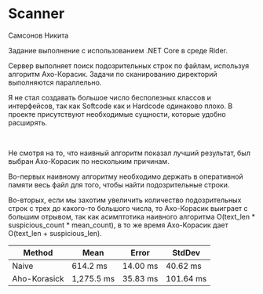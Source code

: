 # Scanner

Самсонов Никита

Задание выполнение с использованием .NET Core в среде Rider.

Сервер выполняет поиск подозрительных строк по файлам, используя алгоритм Ахо-Корасик. 
Задачи по сканированию директорий выполняются параллельно.

Я не стал создавать большое число бесполезных классов и интерфейсов, так как Softcode как и Hardcode одинаково плохо. В проекте присутствуют необходимые сущности, которые удобно расширять.

<br>

Не смотря на то, что наивный алгоритм показал лучший результат, был выбран Ахо-Корасик по нескольким причинам.

Во-первых наивному алгоритму необходимо держать в оперативной памяти весь файл для того, чтобы найти подозрительные строки.

Во-вторых, если мы захотим увеличить количество подозрительных строк с трех до какого-то большого числа, то Ахо-Корасик выиграет с большим отрывом, так как асимптотика наивного алгоритма O(text_len * suspicious_count * mean_count), в то же время Ахо-Корасик дает O(text_len + suspicious_len).

<table>
<thead><tr><th>Method</th><th>Mean</th><th>Error</th><th>StdDev</th>
</tr>
</thead><tbody><tr><td>Naive</td><td>614.2 ms</td><td>14.00 ms</td><td>40.62 ms</td>
</tr><tr><td>Aho-Korasick</td><td>1,275.5 ms</td><td>35.83 ms</td><td>101.64 ms</td>
</tr></tbody></table>
